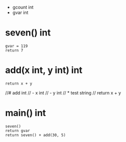 - gcount int
- gvar int

# seven() int
    gvar = 119
    return 7

# add(x int, y int) int
    return x + y

//# add int
//    - x int
//    - y int
//      * test string
//      return x + y

# main() int
    seven()
    return gvar
    return seven() + add(30, 5)
